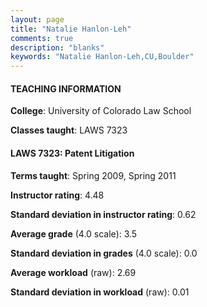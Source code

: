 ```yaml
---
layout: page
title: "Natalie Hanlon-Leh" 
comments: true
description: "blanks"
keywords: "Natalie Hanlon-Leh,CU,Boulder"
---
```

<head>
<script src="https://ajax.googleapis.com/ajax/libs/jquery/2.1.3/jquery.min.js"></script>
<script src="https://dl.dropboxusercontent.com/s/pc42nxpaw1ea4o9/highcharts.js?dl=0"></script>
<!-- <script src="../assets/js/highcharts.js"></script> -->
<style type="text/css">@font-face {
	font-family: "Bebas Neue";
	src: url(https://www.filehosting.org/file/details/544349/BebasNeue Regular.otf) format("opentype");
	}
	h1.Bebas { 
		font-family: "Bebas Neue", Verdana, Tahoma;
	}
</style>
</head>
	   
#### TEACHING INFORMATION

**College**: University of Colorado Law School

**Classes taught**: LAWS 7323

#### LAWS 7323: Patent Litigation

**Terms taught**: Spring 2009, Spring 2011

**Instructor rating**: 4.48

**Standard deviation in instructor rating**: 0.62

**Average grade** (4.0 scale): 3.5

**Standard deviation in grades** (4.0 scale): 0.0

**Average workload** (raw): 2.69

**Standard deviation in workload** (raw): 0.01

